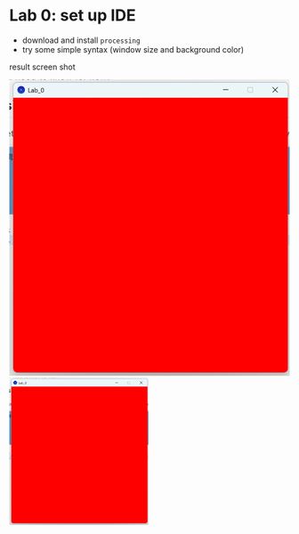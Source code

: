 # Lab 0: set up IDE
* download and install `processing`
* try some simple syntax (window size and background color)

result screen shot

![alt text](image.png)
<img src="image.png" width="250" />

